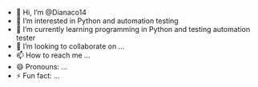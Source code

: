 - 👋 Hi, I’m @Dianaco14
- 👀 I’m interested in Python and automation testing
- 🌱 I’m currently learning programming in Python and testing automation tester
- 💞️ I’m looking to collaborate on ...
- 📫 How to reach me ...
- 😄 Pronouns: ...
- ⚡ Fun fact: ...

<!---
Dianaco14/Dianaco14 is a ✨ special ✨ repository because its `README.md` (this file) appears on your GitHub profile.
You can click the Preview link to take a look at your changes.
--->
